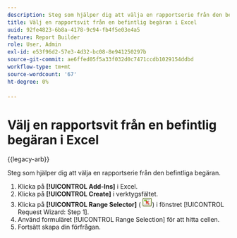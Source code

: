 ```yaml
---
description: Steg som hjälper dig att välja en rapportserie från den befintliga begäran.
title: Välj en rapportsvit från en befintlig begäran i Excel
uuid: 92fe4823-6b8a-4178-9c94-fb4f5e03e4a5
feature: Report Builder
role: User, Admin
exl-id: e53f96d2-57e3-4d32-bc08-8e941250297b
source-git-commit: ae6ffed05f5a33f032d0c7471ccdb1029154ddbd
workflow-type: tm+mt
source-wordcount: '67'
ht-degree: 0%

---
```


# Välj en rapportsvit från en befintlig begäran i Excel

{{legacy-arb}}

Steg som hjälper dig att välja en rapportserie från den befintliga begäran.

1. Klicka på **[!UICONTROL Add-Ins]** i Excel.
1. Klicka på **[!UICONTROL Create]** i verktygsfältet.
1. Klicka på **[!UICONTROL Range Selector]** ( ![](assets/select_cell_icon.png)) i fönstret [!UICONTROL Request Wizard: Step 1].
1. Använd formuläret [!UICONTROL Range Selection] för att hitta cellen.
1. Fortsätt skapa din förfrågan.
